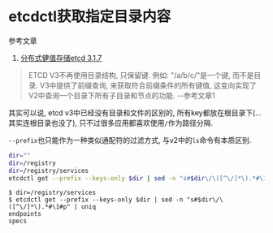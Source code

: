 # etcdctl获取指定目录内容

参考文章

1. [分布式健值存储etcd 3.1.7](https://segmentfault.com/a/1190000017408481)

> ETCD V3不再使用目录结构, 只保留键. 例如: "/a/b/c/"是一个键, 而不是目录. V3中提供了前缀查询, 来获取符合前缀条件的所有键值, 这变向实现了V2中查询一个目录下所有子目录和节点的功能.  --参考文章1

其实可以说, etcd v3中已经没有目录和文件的区别的, 所有key都放在根目录下(...其实连根目录也没了), 只不过很多应用都喜欢使用`/`作为路径分隔.

`--prefix`也只能作为一种类似通配符的过滤方式, 与v2中的`ls`命令有本质区别.

```bash
dir=""
dir=/registry
dir=/registry/services
etcdctl get --prefix --keys-only $dir | sed -n "s#$dir\/\([^\/]*\).*#\1#p" | uniq
```

```log
$ dir=/registry/services
$ etcdctl get --prefix --keys-only $dir | sed -n "s#$dir\/\([^\/]*\).*#\1#p" | uniq
endpoints
specs
```
